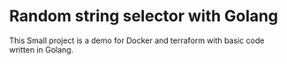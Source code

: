 # Random string selector with Golang

This Small project is a demo for Docker and terraform with basic code written in Golang.


